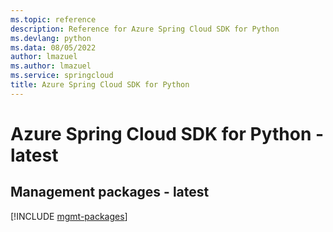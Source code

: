 ```yaml
---
ms.topic: reference
description: Reference for Azure Spring Cloud SDK for Python
ms.devlang: python
ms.data: 08/05/2022
author: lmazuel
ms.author: lmazuel
ms.service: springcloud
title: Azure Spring Cloud SDK for Python
---
```

# Azure Spring Cloud SDK for Python - latest

## Management packages - latest
[!INCLUDE [mgmt-packages](spring-cloud-mgmt-index.md)]